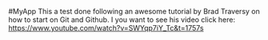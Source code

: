 #MyApp
This a test done following an awesome tutorial by Brad Traversy on how to start on Git and Github.
I you want to see his video click here: https://www.youtube.com/watch?v=SWYqp7iY_Tc&t=1757s

